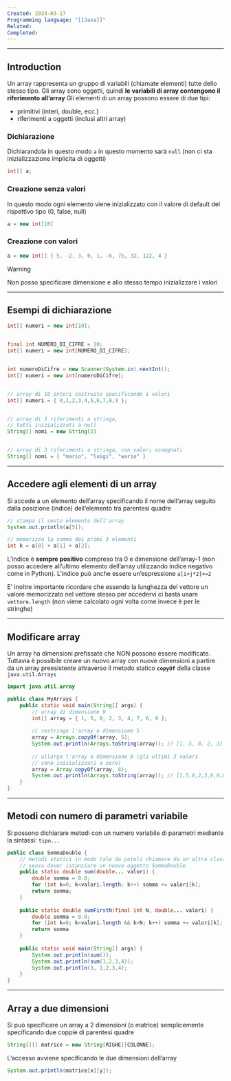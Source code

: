 ```yaml
---
Created: 2024-03-17
Programming language: "[[Java]]"
Related: 
Completed:
---
```

---
## Introduction

Un array rappresenta un gruppo di variabili (chiamate elementi) tutte dello stesso tipo. Gli array sono oggetti, quindi **le variabili di array contengono il riferimento all’array**
Gli elementi di un array possono essere di due tipi:
- primitivi (interi, double, ecc.)
- riferimenti a oggetti (inclusi altri array)

### Dichiarazione
Dichiarandola in questo modo `a` in questo momento sarà `null` (non ci sta inizializzazione implicita di oggetti)
```java
int[] a;
```

### Creazione senza valori
In questo modo ogni elemento viene inizializzato con il valore di default del rispettivo tipo (0, false, null)
```java
a = new int[10]
```

### Creazione con valori
```java
a = new int[] { 5, -2, 3, 0, 1, -6, 75, 32, 122, 4 }
```

> [!warning]
> Non posso specificare dimensione e allo stesso tempo inizializzare i valori

---
## Esempi di dichiarazione

```java
int[] numeri = new int[10];


final int NUMERO_DI_CIFRE = 10;
int[] numeri = new int[NUMERO_DI_CIFRE];


int numeroDiCifre = new Scanner(System.in).nextInt();
int[] numeri = new int[numeroDiCifre];


// array di 10 interi costruito specificando i valori
int[] numeri = { 0,1,2,3,4,5,6,7,8,9 };


// array di 3 riferimenti a stringa,
// tutti inizializzati a null
String[] nomi = new String[3]


// array di 3 riferimenti a stringa, con valori assegnati
String[] nomi = { "mario", "luigi", "wario" }
```

---
## Accedere agli elementi di un array
Si accede a un elemento dell’array specificando il nome dell’array seguito dalla posizione (indice) dell’elemento tra parentesi quadre

```java
// stampa il sesto elemento dell'array
System.out.println(a[5]);

// memorizza la somma dei primi 3 elementi
int k = a[0] + a[1] + a[2];
```

L’indice è **sempre positivo** compreso tra 0 e dimensione dell’array-1 (non posso accedere all’ultimo elemento dell’array utilizzando indice negativo come in Python). L’indice può anche essere un’espressione `a[i+j*2]+=2`

E’ inoltre importante ricordare che essendo la lunghezza del vettore un valore memorizzato nel vettore stesso per accedervi ci basta usare `vettore.length` (non viene calcolato ogni volta come invece è per le stringhe)

---
## Modificare array
Un array ha dimensioni prefissate che NON possono essere modificate. Tuttavia è possibile creare un nuovo array con nuove dimensioni a partire da un array preesistente attraverso il metodo statico **`copyOf`** della classe `java.util.Arrays`

```java
import java.util.array

public class MyArrays {
	public static void main(String[] args) {
		// array di dimensione 9
		int[] array = { 1, 5, 8, 2, 3, 4, 7, 6, 9 };
		
		// restringe l'array a dimensione 5
		array = Arrays.copyOf(array, 5);
		System.out.println(Arrays.toString(array)); // [1, 5, 8, 2, 3]
		
		// allarga l'array a dimensione 8 (gli ultimi 3 valori
		// sono inizializzati a zero)
		array = Array.copyOf(array, 8);
		System.out.println(Arrays.toString(array)); // [1,5,8,2,3,0,0,0]
	}
}
```

---
## Metodi con numero di parametri variabile
Si possono dichiarare metodi con un numero variabile di parametri mediante la sintassi: `tipo...`

```java
public class SommaDouble {
	// metodi statici in modo tale da poteli chiamare da un'altra classe
	// senza dover istanziare un nuovo oggetto SommaDouble
	public static double sum(double... valori) {
		double somma = 0.0;
		for (int k=0; k<valori.length; k++) somma += valori[k];
		return somma;
	}
	
	public static double sumFirstN(final int N, double... valori) {
		double somma = 0.0;
		for (int k=0; k<valori.length && k<N; k++) somma += valori[k];
		return somma
	}
	
	public static void main(String[] args) {
		System.out.println(sum());
		System.out.println(sum(1,2,3,4));
		System.out.println(3, 1,2,3,4);
	}
}
```

---
## Array a due dimensioni
Si può specificare un array a 2 dimensioni (o matrice) semplicemente specificando due coppie di parentesi quadre
```java
String[][] matrice = new String[RIGHE][COLONNE];
```

L’accesso avviene specificando le due dimensioni dell’array
```java
System.out.println(matrice[x][y]);
```